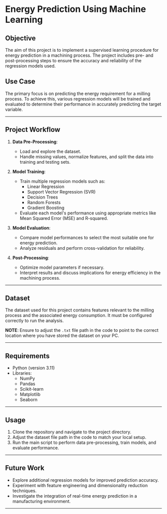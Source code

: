 # Energy Prediction Using Machine Learning

## Objective
The aim of this project is to implement a supervised learning procedure for energy prediction in a machining process. The project includes pre- and post-processing steps to ensure the accuracy and reliability of the regression models used.

## Use Case
The primary focus is on predicting the energy requirement for a milling process. To achieve this, various regression models will be trained and evaluated to determine their performance in accurately predicting the target variable.

---

## Project Workflow

1. **Data Pre-Processing**:
   - Load and explore the dataset.
   - Handle missing values, normalize features, and split the data into training and testing sets.

2. **Model Training**:
   - Train multiple regression models such as:
     - Linear Regression
     - Support Vector Regression (SVR)
     - Decision Trees
     - Random Forests
     - Gradient Boosting
   - Evaluate each model's performance using appropriate metrics like Mean Squared Error (MSE) and R-squared.

3. **Model Evaluation**:
   - Compare model performances to select the most suitable one for energy prediction.
   - Analyze residuals and perform cross-validation for reliability.

4. **Post-Processing**:
   - Optimize model parameters if necessary.
   - Interpret results and discuss implications for energy efficiency in the machining process.

---

## Dataset
The dataset used for this project contains features relevant to the milling process and the associated energy consumption. It must be configured correctly to run the analysis.

**NOTE**: Ensure to adjust the `.txt` file path in the code to point to the correct location where you have stored the dataset on your PC.

---

## Requirements
- Python (version 3.11)
- Libraries:
  - NumPy
  - Pandas
  - Scikit-learn
  - Matplotlib
  - Seaborn

---

## Usage
1. Clone the repository and navigate to the project directory.
2. Adjust the dataset file path in the code to match your local setup.
3. Run the main script to perform data pre-processing, train models, and evaluate performance.

---

## Future Work
- Explore additional regression models for improved prediction accuracy.
- Experiment with feature engineering and dimensionality reduction techniques.
- Investigate the integration of real-time energy prediction in a manufacturing environment.

---


